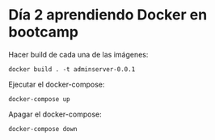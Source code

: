 # Día 2 aprendiendo Docker en bootcamp

Hacer build de cada una de las imágenes:


`
docker build . -t adminserver-0.0.1
`

Ejecutar el docker-compose:


`
docker-compose up
`

Apagar el docker-compose:


`
docker-compose down
`


